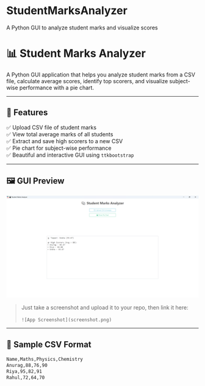 # StudentMarksAnalyzer
A Python GUI to analyze student marks and visualize scores

# 📊 Student Marks Analyzer

A Python GUI application that helps you analyze student marks from a CSV file, calculate average scores, identify top scorers, and visualize subject-wise performance with a pie chart.

---

## 🧠 Features

✅ Upload CSV file of student marks  
✅ View total average marks of all students  
✅ Extract and save high scorers to a new CSV  
✅ Pie chart for subject-wise performance  
✅ Beautiful and interactive GUI using `ttkbootstrap`

---

## 🖼️ GUI Preview

![App Screenshot](screenshot.png)
> Just take a screenshot and upload it to your repo, then link it here:
>  
> `![App Screenshot](screenshot.png)`

---

## 📁 Sample CSV Format

```csv
Name,Maths,Physics,Chemistry
Anurag,88,76,90
Riya,95,82,91
Rahul,72,64,70

